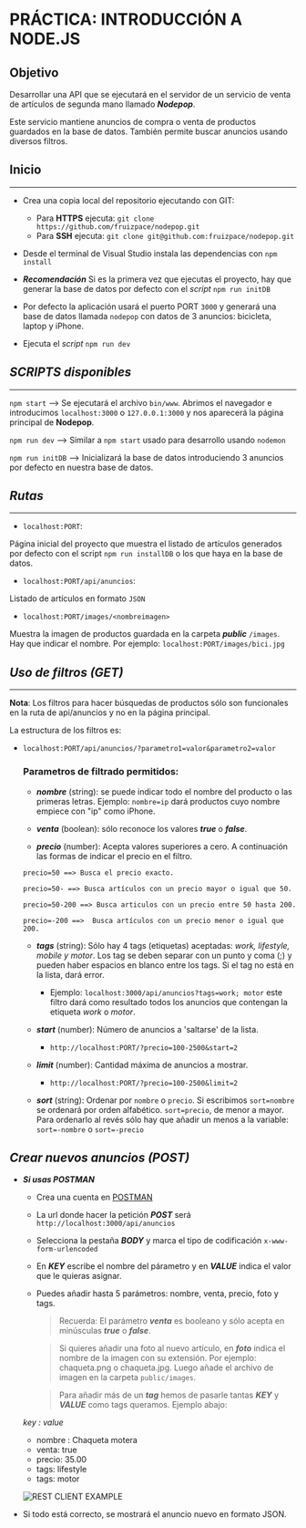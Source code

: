 # PRÁCTICA: INTRODUCCIÓN A NODE.JS

## Objetivo
Desarrollar una API que se ejecutará en el servidor de un servicio de venta de artículos de segunda mano llamado ***Nodepop***.

Este servicio mantiene anuncios de compra o venta de productos guardados en la base de datos. También permite buscar anuncios usando diversos filtros. 

## Inicio
---

- Crea una copia local del repositorio ejecutando con GIT:

  - Para **HTTPS** ejecuta: `git clone https://github.com/fruizpace/nodepop.git`
  - Para **SSH** ejecuta:  `git clone git@github.com:fruizpace/nodepop.git`

- Desde el terminal de Visual Studio instala las dependencias con `npm install`
  
- ***Recomendación*** Si es la primera vez que ejecutas el proyecto, hay que generar la base de datos por defecto con el *script* `npm run initDB`

- Por defecto la aplicación usará el puerto PORT `3000` y generará una base de datos llamada `nodepop` con datos de 3 anuncios: bicicleta, laptop y iPhone.

- Ejecuta el *script* `npm run dev`


## ***SCRIPTS disponibles***
---

`npm start` --> Se ejecutará el archivo `bin/www`. Abrimos el navegador e introducimos `localhost:3000` o `127.0.0.1:3000` y nos aparecerá la página principal de **Nodepop**.

`npm run dev` --> Similar a `npm start` usado para desarrollo usando `nodemon`

`npm run initDB` --> Inicializará la base de datos introduciendo 3 anuncios por defecto en nuestra base de datos.

## ***Rutas***
---

- `localhost:PORT`:

Página inicial del proyecto que muestra el listado de artículos generados por defecto con el script `npm run installDB` o los que haya en la base de datos.

- `localhost:PORT/api/anuncios`:

Listado de artículos en formato `JSON`

- `localhost:PORT/images/<nombreimagen>`

Muestra la imagen de productos guardada en la carpeta ***public*** `/images`. Hay que indicar el nombre. Por ejemplo: `localhost:PORT/images/bici.jpg`


## ***Uso de filtros (GET)***
---
**Nota**: Los filtros para hacer búsquedas de productos sólo son funcionales en la ruta de api/anuncios y no en la página principal.

La estructura de los filtros es:
- `localhost:PORT/api/anuncios/?parametro1=valor&parametro2=valor`


  ### Parametros de filtrado permitidos:

    - ***nombre*** (string): se puede indicar todo el nombre del producto o las primeras letras. Ejemplo: `nombre=ip` dará productos cuyo nombre empiece con "ip" como iPhone.
  
    - ***venta*** (boolean): sólo reconoce los valores ***true*** o ***false***.

    - ***precio*** (number): Acepta valores superiores a cero. A continuación las formas de indicar el precio en el filtro.

    ```
    precio=50 ==> Busca el precio exacto.

    precio=50- ==> Busca artículos con un precio mayor o igual que 50.

    precio=50-200 ==> Busca articulos con un precio entre 50 hasta 200.

    precio=-200 ==>  Busca artículos con un precio menor o igual que 200.
    ```

    - ***tags*** (string): Sólo hay 4 tags (etiquetas) aceptadas: *work,  lifestyle, mobile y motor*. Los tag se deben separar con un punto y coma (;) y pueden haber espacios en blanco entre los tags.
    Si el tag no está en la lista, dará error.
       - Ejemplo: `localhost:3000/api/anuncios?tags=work; motor` este filtro dará como resultado todos los anuncios que contengan la etiqueta *work* o *motor*.

    - ***start*** (number): Número de anuncios a 'saltarse' de la lista.

        - `http://localhost:PORT/?precio=100-2500&start=2`

    - ***limit*** (number): Cantidad máxima de anuncios a mostrar.

        - `http://localhost:PORT/?precio=100-2500&limit=2`

    - ***sort*** (string): Ordenar por `nombre` o `precio`. Si escribimos `sort=nombre` se ordenará por orden alfabético. `sort=precio`, de menor a mayor. Para ordenarlo al revés sólo hay que añadir un menos a la variable:  `sort=-nombre` o  `sort=-precio`

  
## ***Crear nuevos anuncios (POST)***

  - ***Si usas POSTMAN***
    - Crea una cuenta en [POSTMAN](https://www.postman.com)

    - La url donde hacer la petición ***POST*** será `http://localhost:3000/api/anuncios`

    - Selecciona la pestaña ***BODY*** y marca el tipo de codificación `x-www-form-urlencoded`

    - En ***KEY*** escribe el nombre del párametro y en ***VALUE*** indica el valor que le quieras asignar.

    - Puedes añadir hasta 5 parámetros: nombre, venta, precio, foto y tags.

      > Recuerda: El parámetro ***venta*** es booleano y sólo acepta en minúsculas ***true*** o ***false***.

      > Si quieres añadir una foto al nuevo artículo, en ***foto*** indica el nombre de la imagen con su extensión. Por ejemplo: chaqueta.png o chaqueta.jpg. Luego añade el archivo de imagen en la carpeta `public/images`.

      > Para añadir más de un ***tag*** hemos de pasarle tantas ***KEY*** y ***VALUE*** como tags queramos. Ejemplo abajo:

    *key : value*
      - nombre : Chaqueta motera
      - venta: true
      - precio: 35.00
      - tags: lifestyle
      - tags: motor
    
    ![REST CLIENT EXAMPLE](public/readmeimgs/post_example.png)

- Si todo está correcto, se mostrará el anuncio nuevo en formato JSON.